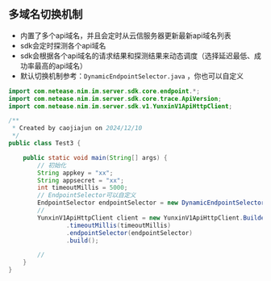 

## 多域名切换机制

* 内置了多个api域名，并且会定时从云信服务器更新最新api域名列表
* sdk会定时探测各个api域名
* sdk会根据各个api域名的请求结果和探测结果来动态调度（选择延迟最低、成功率最高的api域名）
* 默认切换机制参考：`DynamicEndpointSelector.java` ，你也可以自定义

```java
import com.netease.nim.im.server.sdk.core.endpoint.*;
import com.netease.nim.im.server.sdk.core.trace.ApiVersion;
import com.netease.nim.im.server.sdk.v1.YunxinV1ApiHttpClient;

/**
 * Created by caojiajun on 2024/12/10
 */
public class Test3 {

    public static void main(String[] args) {
        // 初始化
        String appkey = "xx";
        String appsecret = "xx";
        int timeoutMillis = 5000;
        // EndpointSelector可以自定义
        EndpointSelector endpointSelector = new DynamicEndpointSelector(new DynamicEndpointFetcher(appkey, ApiVersion.V1));
        //
        YunxinV1ApiHttpClient client = new YunxinV1ApiHttpClient.Builder(appkey, appsecret)
                .timeoutMillis(timeoutMillis)
                .endpointSelector(endpointSelector)
                .build();

        //
    }
}

```
